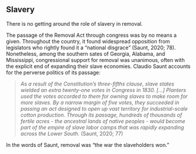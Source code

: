 ## Slavery

There is no getting around the role of slavery in removal.

The passage of the Removal Act through congress was by no means a given. Throughout the country, it found widespread opposition from legislators who rightly found it a “national disgrace” (Saunt, 2020; 78). Nonetheless, among the southern sates of Georgia, Alabama, and Mississippi, congressional support for removal was unanimous, often with the explicit end of expanding their slave economies. Claudio Saunt accounts for the perverse politics of its passage:

> _As a result of the Constitution’s three-fifths clause, slave states wielded an extra twenty-one votes in Congress in 1830. [...] Planters used the votes accorded to them for owning slaves to make room for more slaves. By a narrow margin of five votes, they succeeded in passing an act designed to open up vast territory for industrial-scale cotton production. Through its passage, hundreds of thousands of fertile acres - the ancestral lands of native peoples - would become part of the empire of slave labor camps that was rapidly expanding across the Lower South._ (Saunt, 2020; 77) 

In the words of Saunt, removal was “the war the slaveholders won.”
